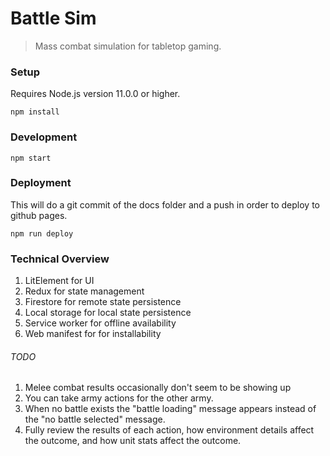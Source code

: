 # Battle Sim

> Mass combat simulation for tabletop gaming.

### Setup

Requires Node.js version 11.0.0 or higher.

`npm install`

### Development

`npm start`

### Deployment

This will do a git commit of the docs folder and a push in order to deploy to github pages.

```
npm run deploy
```

### Technical Overview

1. LitElement for UI
1. Redux for state management
1. Firestore for remote state persistence
1. Local storage for local state persistence
1. Service worker for offline availability
1. Web manifest for for installability

###### TODO

1. Melee combat results occasionally don't seem to be showing up
1. You can take army actions for the other army.
1. When no battle exists the "battle loading" message appears instead of the "no battle selected" message.
1. Fully review the results of each action, how environment details affect the outcome, and how unit stats affect the outcome.
